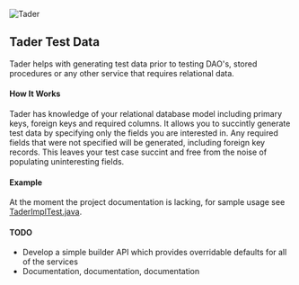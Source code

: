![Tader](https://github.com/uklance/tader/raw/master/tader_250.png)

Tader Test Data
---------------

Tader helps with generating test data prior to testing DAO's, stored procedures or any other service that requires
relational data. 

#### How It Works
Tader has knowledge of your relational database model including primary keys, foreign keys and required columns.
It allows you to succintly generate test data by specifying only the fields you are interested in. Any required
fields that were not specified will be generated, including foreign key records. This leaves your test case succint
and free from the noise of populating uninteresting fields.

#### Example
At the moment the project documentation is lacking, for sample usage see [TaderImplTest.java](https://github.com/uklance/tader/blob/master/tader-core/src/test/java/org/tader/TaderImplTest.java).


#### TODO
* Develop a simple builder API which provides overridable defaults for all of the services
* Documentation, documentation, documentation
